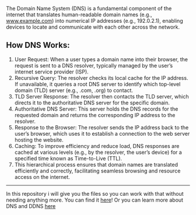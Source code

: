 The Domain Name System (DNS) is a fundamental component of the internet that translates human-readable domain names (e.g., www.example.com) into numerical IP addresses (e.g., 192.0.2.1), enabling devices to locate and communicate with each other across the network.

## How DNS Works:
1. User Request: When a user types a domain name into their browser, the request is sent to a DNS resolver, typically managed by the user’s internet service provider (ISP).
2. Recursive Query: The resolver checks its local cache for the IP address. If unavailable, it queries a root DNS server to identify which top-level domain (TLD) server (e.g., .com, .org) to contact.
3. TLD Server Response: The resolver then contacts the TLD server, which directs it to the authoritative DNS server for the specific domain.
4. Authoritative DNS Server: This server holds the DNS records for the requested domain and returns the corresponding IP address to the resolver.
5. Response to the Browser: The resolver sends the IP address back to the user’s browser, which uses it to establish a connection to the web server hosting the website.
6. Caching: To improve efficiency and reduce load, DNS responses are cached at various levels (e.g., by the resolver, the user’s device) for a specified time known as Time-to-Live (TTL).
7. This hierarchical process ensures that domain names are translated efficiently and correctly, facilitating seamless browsing and resource access on the internet.
---
In this repository i will give you the files so you can work with that without needing anything more.
You can find it [here](.conf)!
Or you can learn more about DNS and DDNS [here](teory.md)
